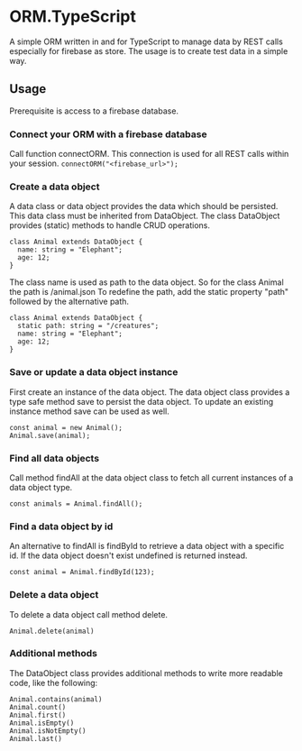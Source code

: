 # ORM.TypeScript
A simple ORM written in and for TypeScript to manage data by REST calls especially for firebase as store. The usage is to create test data in a simple way.

## Usage
Prerequisite is access to a firebase database.

### Connect your ORM with a firebase database
Call function connectORM. This connection is used for all REST calls within your session.
`connectORM("<firebase_url>");`

### Create a data object
A data class or data object provides the data which should be persisted. This data class must be inherited from DataObject. The class DataObject provides (static) methods to handle CRUD operations.
```
class Animal extends DataObject {
  name: string = "Elephant";
  age: 12;
}
```

The class name is used as path to the data object. So for the class Animal the path is /animal.json
To redefine the path, add the static property "path" followed by the alternative path.
```
class Animal extends DataObject {
  static path: string = "/creatures";
  name: string = "Elephant";
  age: 12;
}
```

### Save or update a data object instance
First create an instance of the data object. The data object class provides a type safe method save to persist the data object.
To update an existing instance method save can be used as well.
```
const animal = new Animal();
Animal.save(animal);
```

### Find all data objects
Call method findAll at the data object class to fetch all current instances of a data object type.
```
const animals = Animal.findAll();
```

### Find a data object by id
An alternative to findAll is findById to retrieve a data object with a specific id. If the data object doesn't exist undefined is returned instead.
```
const animal = Animal.findById(123);
```

### Delete a data object
To delete a data object call method delete.
```
Animal.delete(animal)
```

### Additional methods
The DataObject class provides additional methods to write more readable code, like the following:
```
Animal.contains(animal)
Animal.count()
Animal.first()
Animal.isEmpty()
Animal.isNotEmpty()
Animal.last()
```

